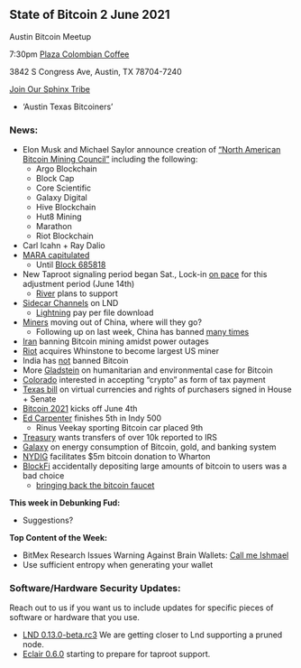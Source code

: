 ## **State of Bitcoin 2 June 2021**

Austin Bitcoin Meetup 

7:30pm [Plaza Colombian Coffee](https://www.plazacolombiancoffee.com/) 

3842 S Congress Ave, Austin, TX 78704-7240

[Join Our Sphinx Tribe](https://tribes.sphinx.chat/t/austintexasbitcoiners)



*   ‘Austin Texas Bitcoiners’

### **News:**



*   Elon Musk and Michael Saylor announce creation of [“North American Bitcoin Mining Council”](https://twitter.com/michael_saylor/status/1396915801492439044) including the following:
    *   Argo Blockchain
    *   Block Cap
    *   Core Scientific
    *   Galaxy Digital
    *   Hive Blockchain
    *   Hut8 Mining
    *   Marathon
    *   Riot Blockchain
*   Carl Icahn + Ray Dalio
*   [MARA capitulated](https://marathondh.com/ceo-fred-thiel-comments-on-migration-to-standard-bitcoin-core-0-211-node-and-support-for-taproot/)
    *   Until [Block 685818](https://mempool.space/block/00000000000000000001be7cba43108f7e941bea93681eebf6964f144a809d7a)
*   New Taproot signaling period began Sat., Lock-in [on pace](https://taproot.watch/) for this adjustment period (June 14th)
    *   [River](https://blog.river.com/supporting-taproot-at-river/) plans to support
*   [Sidecar Channels](https://lightning.engineering/posts/2021-05-26-sidecar-channels/) on LND
    *   [Lightning](https://lightning-paywall.coincharge.io/pay-per-file-download/) pay per file download
*   [Miners](https://bitooda.medium.com/chinas-bitcoin-ban-5-26-21-update-implications-for-hashrate-and-miner-economics-82b5c72ef71d) moving out of China, where will they go?
    *   Following up on last week, China has banned [many times](https://www.btctimes.com/news/chinas-history-of-bitcoin-bans)
*   [Iran](https://www.reuters.com/technology/iran-bans-cryptocurrency-mining-4-months-amid-power-cuts-2021-05-26/) banning Bitcoin mining amidst power outages
*   [Riot](https://bitcoinmagazine.com/business/riot-acquires-whinstone-with-intent-on-operating-north-americas-largest-bitcoin-mining-facility) acquires Whinstone to become largest US miner
*   India has [not](https://twitter.com/BTC_Archive/status/1399419891548033024) banned Bitcoin
*   More [Gladstein](https://bitcoinmagazine.com/culture/bitcoin-is-humanitarian-and-environmental) on humanitarian and environmental case for Bitcoin
*   [Colorado](https://www.coindesk.com/jared-polis-colorado-governor-consensus-2021) interested in accepting “crypto” as form of tax payment
*   [Texas bill](https://capitol.texas.gov/BillLookup/History.aspx?LegSess=87R&Bill=HB4474) on virtual currencies and rights of purchasers signed in House + Senate
*   [Bitcoin 2021](https://b.tc/conference) kicks off June 4th
*   [Ed Carpenter](https://racingnews.co/2021/05/30/indy-500-results-may-30-2021-indycar-series/) finishes 5th in Indy 500
    *   Rinus Veekay sporting Bitcoin car placed 9th
*   [Treasury](https://www.bloomberg.com/news/articles/2021-05-20/treasury-calls-for-crypto-transfers-over-10-000-reported-to-irs) wants transfers of over 10k reported to IRS
*   [Galaxy](https://docsend.com/view/adwmdeeyfvqwecj2) on energy consumption of Bitcoin, gold, and banking system
*   [NYDIG](https://news.wharton.upenn.edu/press-releases/2021/05/university-of-pennsylvania-receives-largest-cryptocurrency-gift-in-the-universitys-history-to-support-innovation-in-finance-at-the-wharton-school/) facilitates $5m bitcoin donation to Wharton
*   [BlockFi](https://bitcoinmagazine.com/business/blockfi-misallocates-hundreds-of-bitcoin) accidentally depositing large amounts of bitcoin to users was a bad choice
    *   [bringing back the bitcoin faucet](https://www.coindesk.com/blockfi-botches-promo-outsized-bitcoin-reward-payments)

**This week in Debunking Fud:**



*   Suggestions? 

**Top Content of the Week:**



*   BitMex Research Issues Warning Against Brain Wallets: [Call me Ishmael](https://blog.bitmex.com/call-me-ishmael/) 
*   Use sufficient entropy when generating your wallet

### **Software/Hardware Security Updates:**

Reach out to us if you want us to include updates for specific pieces of software or hardware that you use.



*   [LND 0.13.0-beta.rc3](https://github.com/lightningnetwork/lnd/releases/tag/v0.13.0-beta.rc3) We are getting closer to Lnd supporting a pruned node.
*   [Eclair 0.6.0](https://github.com/ACINQ/eclair/releases/tag/v0.6.0) starting to prepare for taproot support. 
